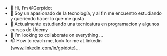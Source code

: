 - 👋 Hi, I’m @Gerpidot
- 👀 Soy un apasionado de la tecnología, y al fin me encuentro estudiando y queriendo hacer lo que me gusta.
- 🌱 Actualmente estudiando una tecnicatura en programacion y algunos cursos de Udemy
- 💞️ I’m looking to collaborate on everything ...
- 📫 How to reach me, look for me at linkedin {www.linkedin.com/in/gpidote}...


